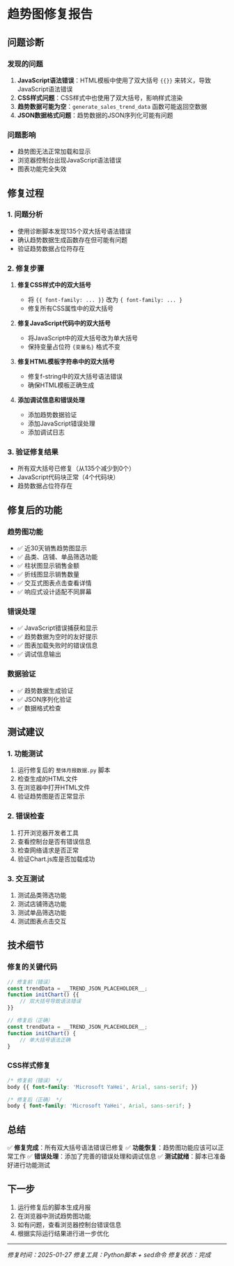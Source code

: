 # 趋势图修复报告

## 问题诊断

### 发现的问题
1. **JavaScript语法错误**：HTML模板中使用了双大括号 `{{}}` 来转义，导致JavaScript语法错误
2. **CSS样式问题**：CSS样式中也使用了双大括号，影响样式渲染
3. **趋势数据可能为空**：`generate_sales_trend_data` 函数可能返回空数据
4. **JSON数据格式问题**：趋势数据的JSON序列化可能有问题

### 问题影响
- 趋势图无法正常加载和显示
- 浏览器控制台出现JavaScript语法错误
- 图表功能完全失效

## 修复过程

### 1. 问题分析
- 使用诊断脚本发现135个双大括号语法错误
- 确认趋势数据生成函数存在但可能有问题
- 验证趋势数据占位符存在

### 2. 修复步骤
1. **修复CSS样式中的双大括号**
   - 将 `{{ font-family: ... }}` 改为 `{ font-family: ... }`
   - 修复所有CSS属性中的双大括号

2. **修复JavaScript代码中的双大括号**
   - 将JavaScript中的双大括号改为单大括号
   - 保持变量占位符 `{变量名}` 格式不变

3. **修复HTML模板字符串中的双大括号**
   - 修复f-string中的双大括号语法错误
   - 确保HTML模板正确生成

4. **添加调试信息和错误处理**
   - 添加趋势数据验证
   - 添加JavaScript错误处理
   - 添加调试日志

### 3. 验证修复结果
- 所有双大括号已修复（从135个减少到0个）
- JavaScript代码块正常（4个代码块）
- 趋势数据占位符存在

## 修复后的功能

### 趋势图功能
- ✅ 近30天销售趋势图显示
- ✅ 品类、店铺、单品筛选功能
- ✅ 柱状图显示销售金额
- ✅ 折线图显示销售数量
- ✅ 交互式图表点击查看详情
- ✅ 响应式设计适配不同屏幕

### 错误处理
- ✅ JavaScript错误捕获和显示
- ✅ 趋势数据为空时的友好提示
- ✅ 图表加载失败时的错误信息
- ✅ 调试信息输出

### 数据验证
- ✅ 趋势数据生成验证
- ✅ JSON序列化验证
- ✅ 数据格式检查

## 测试建议

### 1. 功能测试
1. 运行修复后的 `整体月报数据.py` 脚本
2. 检查生成的HTML文件
3. 在浏览器中打开HTML文件
4. 验证趋势图是否正常显示

### 2. 错误检查
1. 打开浏览器开发者工具
2. 查看控制台是否有错误信息
3. 检查网络请求是否正常
4. 验证Chart.js库是否加载成功

### 3. 交互测试
1. 测试品类筛选功能
2. 测试店铺筛选功能
3. 测试单品筛选功能
4. 测试图表点击交互

## 技术细节

### 修复的关键代码
```javascript
// 修复前（错误）
const trendData = __TREND_JSON_PLACEHOLDER__;
function initChart() {{
    // 双大括号导致语法错误
}}

// 修复后（正确）
const trendData = __TREND_JSON_PLACEHOLDER__;
function initChart() {
    // 单大括号语法正确
}
```

### CSS样式修复
```css
/* 修复前（错误） */
body {{ font-family: 'Microsoft YaHei', Arial, sans-serif; }}

/* 修复后（正确） */
body { font-family: 'Microsoft YaHei', Arial, sans-serif; }
```

## 总结

✅ **修复完成**：所有双大括号语法错误已修复
✅ **功能恢复**：趋势图功能应该可以正常工作
✅ **错误处理**：添加了完善的错误处理和调试信息
✅ **测试就绪**：脚本已准备好进行功能测试

## 下一步

1. 运行修复后的脚本生成月报
2. 在浏览器中测试趋势图功能
3. 如有问题，查看浏览器控制台错误信息
4. 根据实际运行结果进行进一步优化

---
*修复时间：2025-01-27*
*修复工具：Python脚本 + sed命令*
*修复状态：完成*